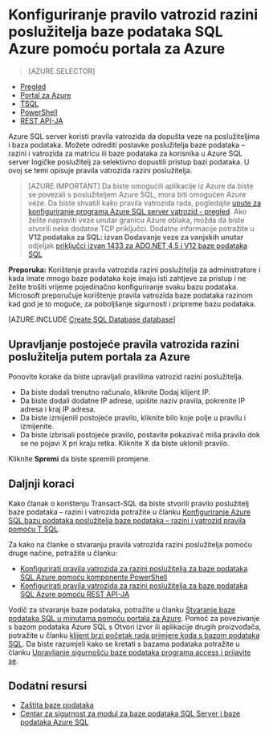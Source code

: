 <properties
    pageTitle="Konfiguriranje pravilo vatrozid razini poslužitelja baze podataka SQL | Microsoft Azure"
    description="Saznajte kako konfigurirati Vatrozid za IP adrese pristup Azure SQL server."
    services="sql-database"
    documentationCenter=""
    authors="BYHAM"
    manager="jhubbard"
    editor=""/>


<tags
    ms.service="sql-database"
    ms.workload="data-management"
    ms.tgt_pltfrm="na"
    ms.devlang="dotnet"
    ms.topic="article" 
    ms.date="08/30/2016"
    ms.author="rickbyh;carlrab"/>


# <a name="configure-an-azure-sql-database-server-level-firewall-rule-using-the-azure-portal"></a>Konfiguriranje pravilo vatrozid razini poslužitelja baze podataka SQL Azure pomoću portala za Azure


> [AZURE.SELECTOR]
- [Pregled](sql-database-firewall-configure.md)
- [Portal za Azure](sql-database-configure-firewall-settings.md)
- [TSQL](sql-database-configure-firewall-settings-tsql.md)
- [PowerShell](sql-database-configure-firewall-settings-powershell.md)
- [REST API-JA](sql-database-configure-firewall-settings-rest.md)

Azure SQL server koristi pravila vatrozida da dopušta veze na poslužiteljima i baza podataka. Možete odrediti postavke poslužitelja baze podataka – razini i vatrozida za matricu ili baze podataka za korisnika u Azure SQL server logičke poslužitelj za selektivno dopustili pristup bazi podataka. U ovoj se temi opisuje pravila vatrozida razini poslužitelja.

> [AZURE.IMPORTANT] Da biste omogućili aplikacije iz Azure da biste se povezali s poslužiteljem Azure SQL, mora biti omogućen Azure veze. Da biste shvatili kako pravila vatrozida rada, pogledajte [upute za konfiguriranje programa Azure SQL server vatrozid \- pregled](sql-database-firewall-configure.md). Ako želite napraviti veze unutar granicu Azure oblaka, možda da biste otvorili neke dodatne TCP priključci. Dodatne informacije potražite u **V12 podataka za SQL: izvan Dodavanje veze za vanjskih unutar** odjeljak [priključci izvan 1433 za ADO.NET 4,5 i V12 baze podataka SQL](sql-database-develop-direct-route-ports-adonet-v12.md)

**Preporuka:** Korištenje pravila vatrozida razini poslužitelja za administratore i kada imate mnogo baze podataka koje imaju isti zahtjeve za pristup i ne želite trošiti vrijeme pojedinačno konfiguriranje svaku bazu podataka. Microsoft preporučuje korištenje pravila vatrozida baze podataka razinom kad god je to moguće, za poboljšanje sigurnosti i pripreme bazu podataka.

[AZURE.INCLUDE [Create SQL Database database](../../includes/sql-database-create-new-server-firewall-portal.md)]

## <a name="manage-existing-server-level-firewall-rules-through-the-azure-portal"></a>Upravljanje postojeće pravila vatrozida razini poslužitelja putem portala za Azure

Ponovite korake da biste upravljali pravilima vatrozid razini poslužitelja.

- Da biste dodali trenutno računalo, kliknite Dodaj klijent IP.
- Da biste dodali dodatne IP adrese, upišite naziv pravila, pokrenite IP adresa i kraj IP adresa.
- Da biste izmijenili postojeće pravilo, kliknite bilo koje polje u pravilu i izmijenite.
- Da biste izbrisali postojeće pravilo, postavite pokazivač miša pravilo dok se ne pojavi X pri kraju retka. Kliknite X da biste uklonili pravilo.

Kliknite **Spremi** da biste spremili promjene.

## <a name="next-steps"></a>Daljnji koraci

Kako članak o korištenju Transact-SQL da biste stvorili pravilo poslužitelj baze podataka – razini i vatrozida potražite u članku [Konfiguriranje Azure SQL bazu podataka poslužitelja baze podataka – razini i vatrozid pravila pomoću T SQL](sql-database-configure-firewall-settings-tsql.md). 

Za kako na članke o stvaranju pravila vatrozida razini poslužitelja pomoću druge načine, potražite u članku: 

- [Konfigurirati pravila vatrozida za razini poslužitelja za baze podataka SQL Azure pomoću komponente PowerShell](sql-database-configure-firewall-settings-powershell.md)
- [Konfigurirati pravila vatrozida za razini poslužitelja za baze podataka SQL Azure pomoću REST API-JA](sql-database-configure-firewall-settings-rest.md)

Vodič za stvaranje baze podataka, potražite u članku [Stvaranje baze podataka SQL u minutama pomoću portala za Azure](sql-database-get-started.md).
Pomoć za povezivanje s bazom podataka Azure SQL s Otvori izvor ili aplikacije drugih proizvođača, potražite u članku [klijent brzi početak rada primjere koda s bazom podataka SQL](https://msdn.microsoft.com/library/azure/ee336282.aspx).
Da biste razumjeli kako se kretati s bazama podataka potražite u članku [Upravljanje sigurnošću baze podataka programa access i prijavite se](https://msdn.microsoft.com/library/azure/ee336235.aspx).


## <a name="additional-resources"></a>Dodatni resursi

- [Zaštita baze podataka](sql-database-security.md)
- [Centar za sigurnost za modul za baze podataka SQL Server i baze podataka Azure SQL](https://msdn.microsoft.com/library/bb510589)


<!--Image references-->
[1]: ./media/sql-database-configure-firewall-settings/AzurePortalBrowseForFirewall.png
[2]: ./media/sql-database-configure-firewall-settings/AzurePortalFirewallSettings.png
<!--anchors-->

 
